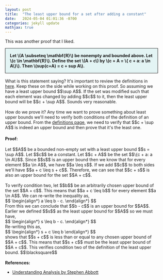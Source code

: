 ```yaml
---
layout: post
title:  "The least upper bound for a set after adding a constant"
date:   2024-05-04 01:01:36 -0700
categories: jekyll update
mathjax: true
---
```

This was another proof that I liked.

<div style="background-color: #E3F4F4; padding: 15px 15px 15px 15px; border:1px solid black;">
  <b>Let \(A \subseteq \mathbf{R}\) be nonempty and bounded above. Let \(c \in \mathbf{R}\). Define the set \(A + c\) by \(c + A = \{ c + a: a \in A\}\). Then \(sup(c+A) = c + sup A\).</b>
</div>
<br>
What is this statement saying? It's important to review the definitions in <a href="https://strncat.github.io/jekyll/update/2024/05/03/analysis-set-bounded.html">here</a>. Keep these on the side while working on this proof. So assuming we have a least upper bound $$\sup A$$. If the set was modified such that each element was changed by adding $$c$$ to it, then the least upper bound will be $$c + \sup A$$. Sounds very reasonable.
<br>
<br>
How do we prove it? Any time we want to prove something about least upper bounds we'll need to verify both conditions of the definition of an upper bound. From the <a href="https://strncat.github.io/jekyll/update/2024/05/03/analysis-set-bounded.html">definitions page</a>, we need to verify that $$c + \sup A$$ is indeed an upper bound and then prove that it's the least one.
<br>
<h4><b>Proof:</b></h4>
Let $$A$$ be a bounded non-empty set with a least upper bound $$s = \sup A$$. Let $$c$$ be a constant. Let $$c + A$$ be the set $$\{c + a: a \in A\}$$. Since $$s$$ is an upper bound then we know that for every element $$a \in A$$, we have $$a \leq s$$. If we add $$c$$ to both sides we'll have $$a + c \leq s + c$$. Therefore, we can see that $$c + s$$ is also an upper bound for the set $$A + c$$.
<br>
<br>
To verify condition two, let $$b$$ be an arbitrarily chosen upper bound of the set $$A + c$$. This means that $$a + c \leq b$$ for every element $$a \in A$$. We can re-write the inequality as,
<div>
$$
\begin{align*}
a \leq b - c.
\end{align*}
$$
</div>
From this we can conclude that $$b - c$$ is an upper bound for $$A$$. Earlier we defined $$s$$ as the least upper bound for $$A$$ so we must have,
<div>
$$
\begin{align*}
s \leq b - c.
\end{align*}
$$
</div>
Re-writing this as,
<div>
$$
\begin{align*}
s + c \leq b
\end{align*}
$$
</div>
shows that $$s + c$$ is less than or equal to any chosen upper bound of $$A + c$$. This means that $$s + c$$ must be the least upper bound of $$A + c$$. This verifies condition two of the definition of the least upper bound. $$\blacksquare$$
<br>
<br>
<!------------------------------------------------------------------------------------>
<b>References:</b>
<ul>
<li><a href="https://www.amazon.com/Understanding-Analysis-Undergraduate-Texts-Mathematics/dp/1493927116">Understanding Analysis by Stephen Abbott</a></li>
</ul>